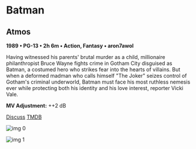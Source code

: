 # Batman

## Atmos

**1989 • PG-13 • 2h 6m • Action, Fantasy • aron7awol**

Having witnessed his parents' brutal murder as a child, millionaire philanthropist Bruce Wayne fights crime in Gotham City disguised as Batman, a costumed hero who strikes fear into the hearts of villains. But when a deformed madman who calls himself "The Joker" seizes control of Gotham's criminal underworld, Batman must face his most ruthless nemesis ever while protecting both his identity and his love interest, reporter Vicki Vale.

**MV Adjustment:** ++2 dB

[Discuss](https://www.avsforum.com/threads/bass-eq-for-filtered-movies.2995212/post-58150172)  [TMDB](268)

![img 0](https://i.imgur.com/XQsCkty.jpg)

![img 1](https://i.imgur.com/hgQIR7h.jpg)

